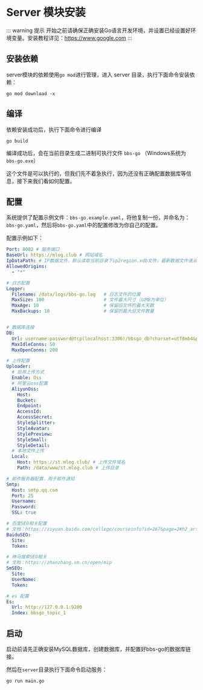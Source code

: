 # Server 模块安装

::: warning 提示
开始之前请确保正确安装Go语言开发环境，并设置已经设置好环境变量。安装教程详见：https://www.google.com
:::

## 安装依赖

server模块的依赖使用`go mod`进行管理，进入 server 目录，执行下面命令安装依赖：

```shell
go mod download -x
```

## 编译

依赖安装成功后，执行下面命令进行编译

```shell
go build
```

编译成功后，会在当前目录生成二进制可执行文件 `bbs-go` （Windows系统为`bbs-go.exe`）

这个文件是可以执行的，但我们先不着急执行，因为还没有正确配置数据库等信息，接下来我们看如何配置。

## 配置

系统提供了配置示例文件：`bbs-go.example.yaml`，将他复制一份，并命名为：`bbs-go.yaml`，然后将`bbs-go.yaml`中的配置修改为你自己的配置。

配置示例如下：

```yaml
Port: 8082 # 服务端口
BaseUrl: https://mlog.club # 网站域名
IpDataPath: # IP数据文件，默认读取当前目录下ip2region.xdb文件，最新数据文件请从这里下载：https://github.com/lionsoul2014/ip2region/tree/master/data
AllowedOrigins:
  - "*"

# 日志配置
Logger:
  Filename: /data/logs/bbs-go.log   # 日志文件的位置
  MaxSize: 100                      # 文件最大尺寸（以MB为单位）
  MaxAge: 10                        # 保留旧文件的最大天数
  MaxBackups: 10                    # 保留的最大旧文件数量


# 数据库连接
DB:
  Url: username:password@tcp(localhost:3306)/bbsgo_db?charset=utf8mb4&parseTime=True&loc=Local
  MaxIdleConns: 50
  MaxOpenConns: 200

# 上传配置
Uploader:
  # 启用上传方式
  Enable: Oss
  # 阿里云oss配置
  AliyunOss:
    Host: 
    Bucket: 
    Endpoint: 
    AccessId: 
    AccessSecret: 
    StyleSplitter: 
    StyleAvatar: 
    StylePreview: 
    StyleSmall: 
    StyleDetail: 
  # 本地文件上传
  Local:
    Host: https://st.mlog.club/ # 上传文件域名
    Path: /data/www/st.mlog.club # 上传目录

# 邮件服务器配置，用于邮件通知
Smtp:
  Host: smtp.qq.com
  Port: 25
  Username: 
  Password: 
  SSL: true

# 百度SEO相关配置
# 文档：https://ziyuan.baidu.com/college/courseinfo?id=267&page=2#h2_article_title14
BaiduSEO:
  Site:
  Token:

# 神马搜索SEO相关
# 文档：https://zhanzhang.sm.cn/open/mip
SmSEO:
  Site:
  UserName:
  Token:

# es 配置
Es:
  Url: http://127.0.0.1:9200
  Index: bbsgo_topic_1

```

## 启动

启动前请先正确安装MySQL数据库，创建数据库，并配置好bbs-go的数据库链接。

然后在`server`目录执行下面命令启动服务：

```shell
go run main.go
```
